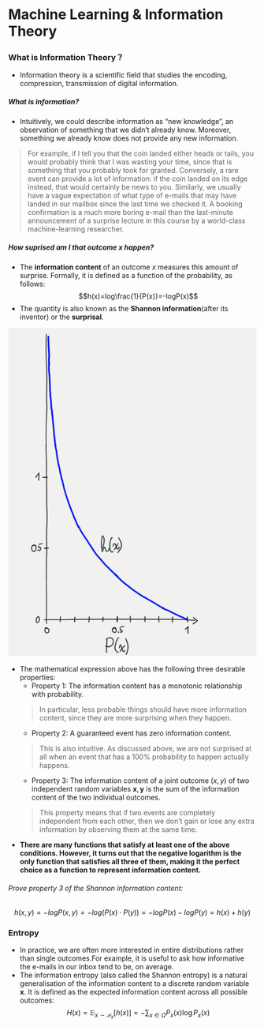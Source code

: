 # Machine Learning & Information Theory

### What is Information Theory？
- Information theory is a scientific field that studies the encoding, compression, transmission of digital information.

##### What is information?
- Intuitively, we could describe information as “new knowledge”, an observation of something that we didn’t already know. Moreover, something we already know does not provide any new information.
>  For example, if I tell you that the coin landed either heads or tails, you would probably think that I was wasting your time, since that is something that you probably took for granted. Conversely, a rare event can provide a lot of information: if the coin landed on its edge instead, that would certainly be news to you. 
> Similarly, we usually have a vague expectation of what type of e-mails that may have landed in our mailbox since the last time we checked it. A booking confirmation is a much more boring e-mail than the last-minute announcement of a surprise lecture in this course by a world-class machine-learning researcher.

##### How suprised am I that outcome x happen?
- The **information content** of an outcome $x$ measures this amount of surprise. Formally, it is defined as a function of the probability, as follows:
$$h(x)=log\frac{1}{P(x)}=-logP(x)$$
- The quantity is also known as the **Shannon information**(after its inventor) or the **surprisal**. 

![](Pictures/InformationTheory01.png)

- The mathematical expression above has the following three desirable properties:
    - Property 1: The information content has a monotonic relationship with probability.
    > In particular, less probable things should have more information content, since they are more surprising when they happen.
    - Property 2: A guaranteed event has zero information content.
    > This is also intuitive. As discussed above, we are not surprised at all when an event that has a 100% probability to happen actually happens.
    - Property 3: The information content of a joint outcome $(x,y)$ of two independent random variables $\pmb x, \pmb y$ is the sum of the information content of the two individual outcomes. 
    > This property means that if two events are completely independent from each other, then we don’t gain or lose any extra information by observing them at the same time.
- **There are many functions that satisfy at least one of the above conditions. However, it turns out that the negative logarithm is the only function that satisfies all three of them, making it the perfect choice as a function to represent information content.**

###### Prove property 3 of the Shannon information content:
$$h(x,y) = -logP(x,y)=-log(P(x)\cdot P(y))=-logP(x)-logP(y)=h(x)+h(y)$$

### Entropy
- In practice, we are often more interested in entire distributions rather than single outcomes.For example, it is useful to ask how informative the e-mails in our inbox tend to be, on average. 
- The information entropy (also called the Shannon entropy) is a natural generalisation of the information content to a discrete random variable $\mathrm{\pmb x}$. It is defined as the expected information content across all possible outcomes:
$$H(x) = \mathbb{E}_{x\sim \mathcal{P}_x}[h(x)] = -\sum_{x\in\Omega}P_x(x) \log P_x(x)$$
